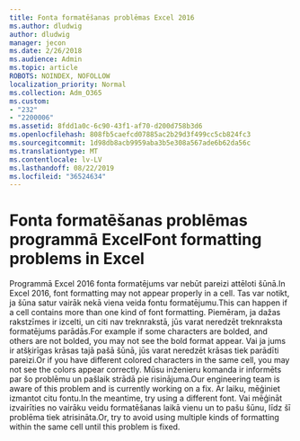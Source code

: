 ```yaml
---
title: Fonta formatēšanas problēmas Excel 2016
ms.author: dludwig
author: dludwig
manager: jecon
ms.date: 2/26/2018
ms.audience: Admin
ms.topic: article
ROBOTS: NOINDEX, NOFOLLOW
localization_priority: Normal
ms.collection: Adm_O365
ms.custom:
- "232"
- "2200006"
ms.assetid: 8fdd1a0c-6c90-43f1-af70-d200d758b3d6
ms.openlocfilehash: 808fb5caefcd07885ac2b29d3f499cc5cb824fc3
ms.sourcegitcommit: 1d98db8acb9959aba3b5e308a567ade6b62da56c
ms.translationtype: MT
ms.contentlocale: lv-LV
ms.lasthandoff: 08/22/2019
ms.locfileid: "36524634"
---
```

# <a name="font-formatting-problems-in-excel"></a><span data-ttu-id="af906-102">Fonta formatēšanas problēmas programmā Excel</span><span class="sxs-lookup"><span data-stu-id="af906-102">Font formatting problems in Excel</span></span>

<span data-ttu-id="af906-103">Programmā Excel 2016 fonta formatējums var nebūt pareizi attēloti šūnā.</span><span class="sxs-lookup"><span data-stu-id="af906-103">In Excel 2016, font formatting may not appear properly in a cell.</span></span> <span data-ttu-id="af906-104">Tas var notikt, ja šūna satur vairāk nekā viena veida fontu formatējumu.</span><span class="sxs-lookup"><span data-stu-id="af906-104">This can happen if a cell contains more than one kind of font formatting.</span></span> <span data-ttu-id="af906-105">Piemēram, ja dažas rakstzīmes ir izcelti, un citi nav treknrakstā, jūs varat neredzēt treknraksta formatējums parādās.</span><span class="sxs-lookup"><span data-stu-id="af906-105">For example if some characters are bolded, and others are not bolded, you may not see the bold format appear.</span></span> <span data-ttu-id="af906-106">Vai ja jums ir atšķirīgas krāsas tajā pašā šūnā, jūs varat neredzēt krāsas tiek parādīti pareizi.</span><span class="sxs-lookup"><span data-stu-id="af906-106">Or if you have different colored characters in the same cell, you may not see the colors appear correctly.</span></span> <span data-ttu-id="af906-107">Mūsu inženieru komanda ir informēts par šo problēmu un pašlaik strādā pie risinājuma.</span><span class="sxs-lookup"><span data-stu-id="af906-107">Our engineering team is aware of this problem and is currently working on a fix.</span></span> <span data-ttu-id="af906-108">Ar laiku, mēģiniet izmantot citu fontu.</span><span class="sxs-lookup"><span data-stu-id="af906-108">In the meantime, try using a different font.</span></span> <span data-ttu-id="af906-109">Vai mēģināt izvairīties no vairāku veidu formatēšanas laikā vienu un to pašu šūnu, līdz šī problēma tiek atrisināta.</span><span class="sxs-lookup"><span data-stu-id="af906-109">Or, try to avoid using multiple kinds of formatting within the same cell until this problem is fixed.</span></span>
  